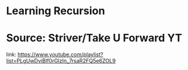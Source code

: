 # Learning Recursion 
# Source: Striver/Take U Forward YT

link: https://www.youtube.com/playlist?list=PLgUwDviBIf0rGlzIn_7rsaR2FQ5e6ZOL9
